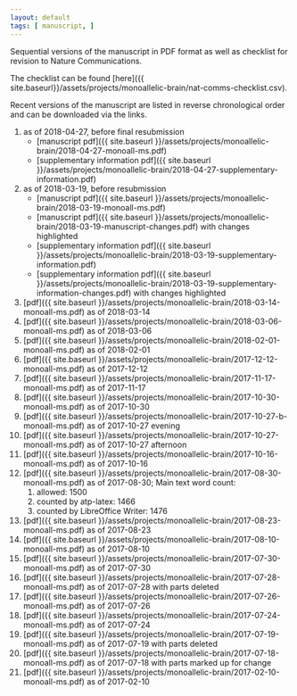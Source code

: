 ```yaml
---
layout: default
tags: [ manuscript, ]
---
```


Sequential versions of the manuscript in PDF format as well as checklist for revision to Nature Communications.

The checklist can be found [here]({{ site.baseurl}}/assets/projects/monoallelic-brain/nat-comms-checklist.csv).

Recent versions of the manuscript are listed in reverse chronological order and can be downloaded via the links.

1. as of 2018-04-27, before final resubmission
    * [manuscript pdf]({{ site.baseurl }}/assets/projects/monoallelic-brain/2018-04-27-monoall-ms.pdf)
    * [supplementary information pdf]({{ site.baseurl }}/assets/projects/monoallelic-brain/2018-04-27-supplementary-information.pdf)
1. as of 2018-03-19, before resubmission
    * [manuscript pdf]({{ site.baseurl }}/assets/projects/monoallelic-brain/2018-03-19-monoall-ms.pdf)
    * [manuscript pdf]({{ site.baseurl }}/assets/projects/monoallelic-brain/2018-03-19-manuscript-changes.pdf) with changes highlighted
    * [supplementary information pdf]({{ site.baseurl }}/assets/projects/monoallelic-brain/2018-03-19-supplementary-information.pdf)
    * [supplementary information pdf]({{ site.baseurl }}/assets/projects/monoallelic-brain/2018-03-19-supplementary-information-changes.pdf) with changes highlighted
1. [pdf]({{ site.baseurl }}/assets/projects/monoallelic-brain/2018-03-14-monoall-ms.pdf) as of 2018-03-14
1. [pdf]({{ site.baseurl }}/assets/projects/monoallelic-brain/2018-03-06-monoall-ms.pdf) as of 2018-03-06
1. [pdf]({{ site.baseurl }}/assets/projects/monoallelic-brain/2018-02-01-monoall-ms.pdf) as of 2018-02-01
1. [pdf]({{ site.baseurl }}/assets/projects/monoallelic-brain/2017-12-12-monoall-ms.pdf) as of 2017-12-12
1. [pdf]({{ site.baseurl }}/assets/projects/monoallelic-brain/2017-11-17-monoall-ms.pdf) as of 2017-11-17
1. [pdf]({{ site.baseurl }}/assets/projects/monoallelic-brain/2017-10-30-monoall-ms.pdf) as of 2017-10-30
1. [pdf]({{ site.baseurl }}/assets/projects/monoallelic-brain/2017-10-27-b-monoall-ms.pdf) as of 2017-10-27 evening
1. [pdf]({{ site.baseurl }}/assets/projects/monoallelic-brain/2017-10-27-monoall-ms.pdf) as of 2017-10-27 afternoon
1. [pdf]({{ site.baseurl }}/assets/projects/monoallelic-brain/2017-10-16-monoall-ms.pdf) as of 2017-10-16
1. [pdf]({{ site.baseurl }}/assets/projects/monoallelic-brain/2017-08-30-monoall-ms.pdf) as of 2017-08-30; Main text word count:
   1. allowed: 1500
   1. counted by atp-latex: 1466
   1. counted by LibreOffice Writer: 1476
1. [pdf]({{ site.baseurl }}/assets/projects/monoallelic-brain/2017-08-23-monoall-ms.pdf) as of 2017-08-23
1. [pdf]({{ site.baseurl }}/assets/projects/monoallelic-brain/2017-08-10-monoall-ms.pdf) as of 2017-08-10
1. [pdf]({{ site.baseurl }}/assets/projects/monoallelic-brain/2017-07-30-monoall-ms.pdf) as of 2017-07-30
1. [pdf]({{ site.baseurl }}/assets/projects/monoallelic-brain/2017-07-28-monoall-ms.pdf) as of 2017-07-28 with parts deleted
1. [pdf]({{ site.baseurl }}/assets/projects/monoallelic-brain/2017-07-26-monoall-ms.pdf) as of 2017-07-26
1. [pdf]({{ site.baseurl }}/assets/projects/monoallelic-brain/2017-07-24-monoall-ms.pdf) as of 2017-07-24
1. [pdf]({{ site.baseurl }}/assets/projects/monoallelic-brain/2017-07-19-monoall-ms.pdf) as of 2017-07-19 with parts deleted
1. [pdf]({{ site.baseurl }}/assets/projects/monoallelic-brain/2017-07-18-monoall-ms.pdf) as of 2017-07-18 with parts marked up for change
1. [pdf]({{ site.baseurl }}/assets/projects/monoallelic-brain/2017-02-10-monoall-ms.pdf) as of 2017-02-10
<!-- MathJax scripts -->
<script type="text/javascript" src="https://cdn.mathjax.org/mathjax/latest/MathJax.js?config=TeX-AMS-MML_HTMLorMML"></script>
